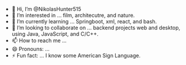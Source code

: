 - 👋 Hi, I’m @NikolasHunter515
- 👀 I’m interested in ... film, architecutre, and nature.
- 🌱 I’m currently learning ... Springboot, xml, react, and bash.
- 💞️ I’m looking to collaborate on ... backend projects web and desktop, using Java, JavaScript, and C/C++.
- 📫 How to reach me ...
- 😄 Pronouns: ...
- ⚡ Fun fact: ... I know some American Sign Language.

<!---
NikolasHunter515/NikolasHunter515 is a ✨ special ✨ repository because its `README.md` (this file) appears on your GitHub profile.
You can click the Preview link to take a look at your changes.
--->
